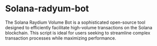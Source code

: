 # Solana-radyum-bot
The Solana Raydium Volume Bot is a sophisticated open-source tool designed to efficiently facilitate high-volume transactions on the Solana blockchain. This script is ideal for users seeking to streamline complex transaction processes while maximizing performance.
